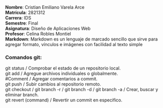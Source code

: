 **Nombre**: Cristian Emiliano Varela Arce  
**Matrícula**: 2821312  
**Carrera**: IDS  
**Semestre**: Final  
**Asignatura**: Diseño de Aplicaciones Web  
**Profesor**: Celina Robles Montiel  
**Markdown**: Markdown es un lenguaje de marcado sencillo que sirve para agregar formato, vínculos e imágenes con facilidad al texto simple  

### Comandos git:  
  
git status / Comprobar el estado de un repositorio local.  
git add / Agregue archivos individuales o globalmente.  
#Comment / Agregar comentarios a commit.  
git push / Subir cambios al repositorio remoto.  
git checkout / git branch -r / git branch -d / git branch -a / Crear, buscar y eliminar branch.  
git revert (command) / Revertir un commit en especifico.  
